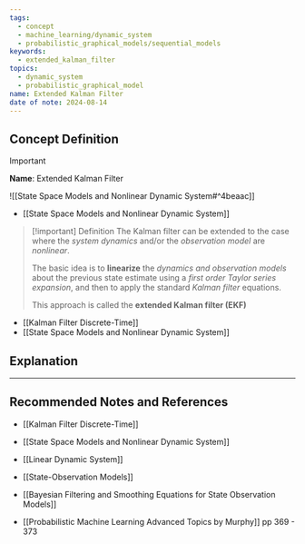 ```yaml
---
tags:
  - concept
  - machine_learning/dynamic_system
  - probabilistic_graphical_models/sequential_models
keywords:
  - extended_kalman_filter
topics:
  - dynamic_system
  - probabilistic_graphical_model
name: Extended Kalman Filter
date of note: 2024-08-14
---
```


## Concept Definition

>[!important]
>**Name**: Extended Kalman Filter

![[State Space Models and Nonlinear Dynamic System#^4beaac]]

- [[State Space Models and Nonlinear Dynamic System]]

>[!important] Definition
>The Kalman filter can be extended to the case where the *system dynamics* and/or the *observation model* are *nonlinear*.
>
>The basic idea is to **linearize** the *dynamics and observation models* about the previous state estimate using a *first order Taylor series expansion*, and then to apply the standard *Kalman filter* equations. 
>
>This approach is called the **extended Kalman filter (EKF)**

- [[Kalman Filter Discrete-Time]]
- [[State Space Models and Nonlinear Dynamic System]]



## Explanation





-----------
##  Recommended Notes and References


- [[Kalman Filter Discrete-Time]]
- [[State Space Models and Nonlinear Dynamic System]]
- [[Linear Dynamic System]]
- [[State-Observation Models]]
- [[Bayesian Filtering and Smoothing Equations for State Observation Models]]


- [[Probabilistic Machine Learning Advanced Topics by Murphy]] pp 369 - 373
